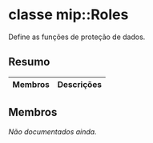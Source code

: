# <a name="class-miproles"></a>classe mip::Roles 
Define as funções de proteção de dados.
  
## <a name="summary"></a>Resumo
 Membros                        | Descrições                                
--------------------------------|---------------------------------------------
  
## <a name="members"></a>Membros
_Não documentados ainda._
